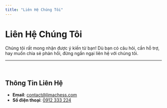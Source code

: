 ```yaml
---
title: "Liên Hệ Chúng Tôi"
---
```


# Liên Hệ Chúng Tôi

Chúng tôi rất mong nhận được ý kiến từ bạn! Dù bạn có câu hỏi, cần hỗ trợ, hay muốn chia sẻ phản hồi, đừng ngần ngại liên hệ với chúng tôi.
&nbsp;

---

&nbsp;

## Thông Tin Liên Hệ

- **Email**: [contact@limachess.com](mailto:contact@limachess.com)
- **Số điện thoại**: [0912 333 224](tel:0912333224)
